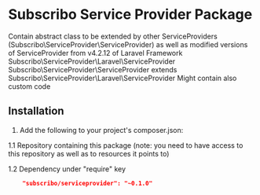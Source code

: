 # Subscribo Service Provider Package

Contain abstract class to be extended by other ServiceProviders (Subscribo\ServiceProvider\ServiceProvider)
as well as modified versions of ServiceProvider from v4.2.12 of Laravel Framework Subscribo\ServiceProvider\Laravel\ServiceProvider
Subscribo\ServiceProvider\ServiceProvider extends Subscribo\ServiceProvider\Laravel\ServiceProvider
Might contain also custom code

## Installation

1. Add the following to your project's composer.json:

1.1 Repository containing this package (note: you need to have access to this repository as well as to resources it points to)

1.2 Dependency under "require" key

```json
    "subscribo/serviceprovider": "~0.1.0"
```
